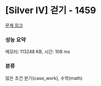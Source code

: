 # [Silver IV] 걷기 - 1459 

[문제 링크](https://www.acmicpc.net/problem/1459) 

### 성능 요약

메모리: 113248 KB, 시간: 108 ms

### 분류

많은 조건 분기(case_work), 수학(math)

